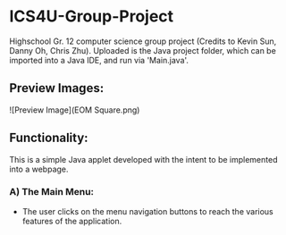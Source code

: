 # ICS4U-Group-Project
Highschool Gr. 12 computer science group project (Credits to Kevin Sun, Danny Oh, Chris Zhu). Uploaded is the Java project folder, which can be imported into a Java IDE, and run via 'Main.java'.

## Preview Images:
![Preview Image](EOM Square.png)

## Functionality:
This is a simple Java applet developed with the intent to be implemented into a webpage.
### A) The Main Menu:
* The user clicks on the menu navigation buttons to reach the various features of the application.
